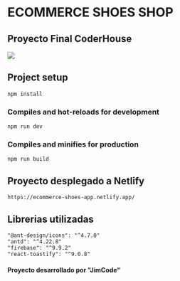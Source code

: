 # ECOMMERCE SHOES SHOP
## Proyecto Final CoderHouse

![](ecommerce-shoes.gif)

## Project setup
```
npm install
```

### Compiles and hot-reloads for development
```
npm run dev
```

### Compiles and minifies for production
```
npm run build
```

## Proyecto desplegado a Netlify
```
https://ecommerce-shoes-app.netlify.app/
```

## Librerias utilizadas
```
"@ant-design/icons": "^4.7.0"
"antd": "^4.22.8"
"firebase": "^9.9.2"
"react-toastify": "^9.0.8"
```


#### Proyecto desarrollado por "JimCode"